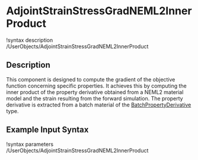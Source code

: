 # AdjointStrainStressGradNEML2InnerProduct

!syntax description /UserObjects/AdjointStrainStressGradNEML2InnerProduct

## Description

This component is designed to compute the gradient of the objective function concerning specific properties. It achieves this by computing the inner product of the property derivative obtained from a NEML2 material model and the strain resulting from the forward simulation. The property derivative is extracted from a batch material of the [BatchPropertyDerivative](BatchPropertyDerivative.md) type.

## Example Input Syntax

!syntax parameters /UserObjects/AdjointStrainStressGradNEML2InnerProduct
